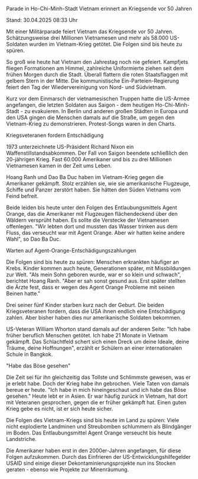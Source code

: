 
Parade in Ho-Chi-Minh-Stadt
Vietnam erinnert an Kriegsende vor 50 Jahren


Stand: 30.04.2025 08:33 Uhr


Mit einer Militärparade feiert Vietnam das Kriegsende vor 50 Jahren. Schätzungsweise drei Millionen Vietnamesen und mehr als 58.000 US-Soldaten wurden im Vietnam-Krieg getötet. Die Folgen sind bis heute zu spüren. 



So groß wie heute hat Vietnam den Jahrestag noch nie gefeiert. Kampfjets fliegen Formationen am Himmel, zahlreiche Uniformierte ziehen seit dem frühen Morgen durch die Stadt. Überall flattern die roten Staatsflaggen mit gelbem Stern in der Mitte. Die kommunistische Ein-Parteien-Regierung feiert den Tag der Wiedervereinigung von Nord- und Südvietnam.


Kurz vor dem Einmarsch der vietnamesischen Truppen hatte die US-Armee angefangen, die letzten Soldaten aus Saigon - dem heutigen Ho-Chi-Minh-Stadt - zu evakuieren. In Berlin und anderen großen Städten in Europa und den USA gingen die Menschen damals auf die Straße, um gegen den Vietnam-Krieg zu demonstrieren. Protest-Songs waren in den Charts.

Kriegsveteranen fordern Entschädigung


1973 unterzeichnete US-Präsident Richard Nixon ein Waffenstillstandsabkommen. Der Fall von Saigon beendete schließlich den 20-jährigen Krieg. Fast 60.000 Amerikaner und bis zu drei Millionen Vietnamesen kamen in der Zeit ums Leben.


Hoang Ranh und Dao Ba Duc haben im Vietnam-Krieg gegen die Amerikaner gekämpft. Stolz erzählen sie, wie sie amerikanische Flugzeuge, Schiffe und Panzer zerstört haben. Sie hätten den Süden Vietnams vom Feind befreit.


Beide leiden bis heute unter den Folgen des Entlaubungsmittels Agent Orange, das die Amerikaner mit Flugzeugen flächendeckend über den Wäldern versprüht haben. Es sollte die Verstecke der Vietnamesen offenlegen. "Wir lebten dort und mussten das Wasser trinken aus dem Fluss, das verseucht war mit Agent Orange. Aber wir hatten keine andere Wahl", so Dao Ba Duc.

Warten auf Agent-Orange-Entschädigungszahlungen


Die Folgen sind bis heute zu spüren: Menschen erkrankten häufiger an Krebs. Kinder kommen auch heute, Generationen später, mit Missbildungen zur Welt. "Als mein Sohn geboren wurde, war er so klein und schwach", berichtet Hoang Ranh. "Aber er sah sonst gesund aus. Erst später stellten die Ärzte fest, dass er wegen des Agent Orange Probleme mit seinen Beinen hatte."


Drei seiner fünf Kinder starben kurz nach der Geburt. Die beiden Kriegsveteranen fordern, dass die USA ihnen endlich eine Entschädigung zahlen. Aber bisher haben dies nur amerikanische Soldaten bekommen.


US-Veteran William Whorton stand damals auf der anderen Seite: "Ich habe früher beruflich Menschen getötet. Ich habe 21 Monate in Vietnam gekämpft. Das Schlachtfeld schert sich einen Dreck um deine Ideale, deine Träume, deine Hoffnungen", erzählt er Schülern an einer internationalen Schule in Bangkok.

"Habe das Böse gesehen"


Die Zeit sei für ihn gleichzeitig das Tollste und Schlimmste gewesen, was er je erlebt habe. Doch der Krieg habe ihn gebrochen. Viele Taten von damals bereue er heute. "Ich habe in mich hineingeschaut und ich habe das Böse gesehen." Heute lebt er in Asien. Er war häufig zurück in Vietnam, hat dort mit Veteranen gesprochen, gegen die er früher gekämpft hat. Einen guten Krieg gebe es nicht, ist er sich heute sicher.


Die Folgen des Vietnam-Kriegs sind bis heute im Land zu spüren: Viele nicht explodierte Landminen und Streubomben schlummern als Blindgänger im Boden. Das Entlaubungsmittel Agent Orange verseucht bis heute Landstriche.


Die Amerikaner haben erst in den 2000er-Jahren angefangen, für diese Folgen aufzukommen. Durch das Einfrieren der US-Entwicklungshilfegelder USAID sind einige dieser Dekontaminierungsprojekte nun ins Stocken geraten - ebenso wie Projekte zur Minenräumung.

